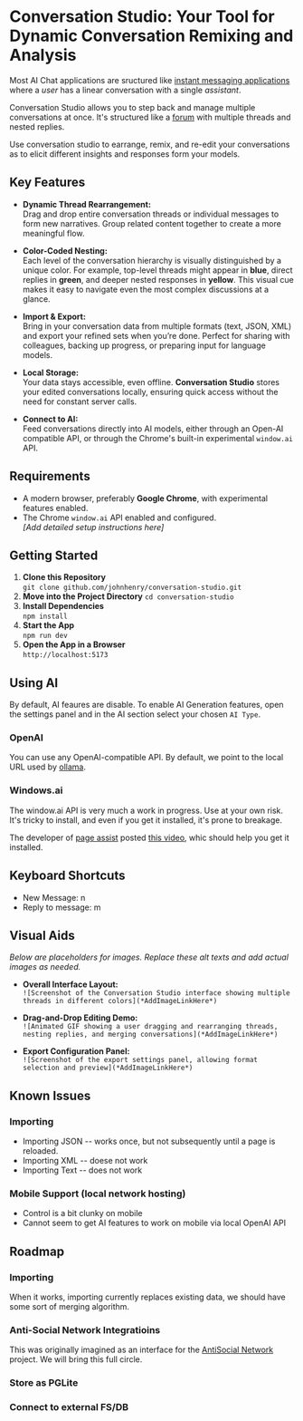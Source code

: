 # Conversation Studio: Your Tool for Dynamic Conversation Remixing and Analysis

Most AI Chat applications are sructured like
[instant messaging applications](https://en.wikipedia.org/wiki/Instant_messaging) where a *user* has a linear conversation with a single *assistant*.

Conversation Studio allows you to step back and manage multiple conversations at once. It's structured like a [forum](https://en.wikipedia.org/wiki/Internet_forum) with multiple threads and nested replies.

Use conversation studio to earrange, remix, and re-edit your conversations as to elicit different insights and responses form your models.


## Key Features

- **Dynamic Thread Rearrangement:**  
  Drag and drop entire conversation threads or individual messages to form new narratives. Group related content together to create a more meaningful flow.

- **Color-Coded Nesting:**  
  Each level of the conversation hierarchy is visually distinguished by a unique color. For example, top-level threads might appear in **blue**, direct replies in **green**, and deeper nested responses in **yellow**. This visual cue makes it easy to navigate even the most complex discussions at a glance.

- **Import & Export:**  
  Bring in your conversation data from multiple formats (text, JSON, XML) and export your refined sets when you’re done. Perfect for sharing with colleagues, backing up progress, or preparing input for language models.

- **Local Storage:**  
  Your data stays accessible, even offline. **Conversation Studio** stores your edited conversations locally, ensuring quick access without the need for constant server calls.

- **Connect to AI:**  
  Feed conversations directly into AI models, either through an Open-AI compatible API, or through the Chrome's built-in experimental `window.ai` API.

## Requirements

- A modern browser, preferably **Google Chrome**, with experimental features enabled.
- The Chrome `window.ai` API enabled and configured.  
  *[Add detailed setup instructions here]*

## Getting Started

1. **Clone this Repository**  
  `git clone github.com/johnhenry/conversation-studio.git`
1. **Move into the Project Directory**
  `cd conversation-studio`
1. **Install Dependencies**  
  `npm install`
1. **Start the App**  
  `npm run dev`
1. **Open the App in a Browser**  
  `http://localhost:5173`


## Using AI

By default, AI feaures are disable.
To enable AI Generation features,
open the settings panel and in the AI section
select your chosen `AI Type`.

### OpenAI

You can use any OpenAI-compatible API.
By default, we point to the local URL used by [ollama](https://ollama.com).

### Windows.ai

The window.ai API is very much a work in progress. Use at your own risk.
It's tricky to install, and even if you get it installed, it's prone to breakage.

The developer of [page assist](https://github.com/n4ze3m/page-assist) posted [this video](https://www.youtube.com/watch?v=NxKXcMgiz5k&ab_channel=HappyComputingwithDennis), whic should help you get it installed.


## Keyboard Shortcuts

- New Message: n
- Reply to message: m


## Visual Aids

*Below are placeholders for images. Replace these alt texts and add actual images as needed.*

- **Overall Interface Layout:**  
  `![Screenshot of the Conversation Studio interface showing multiple threads in different colors](*AddImageLinkHere*)`

- **Drag-and-Drop Editing Demo:**  
  `![Animated GIF showing a user dragging and rearranging threads, nesting replies, and merging conversations](*AddImageLinkHere*)`

- **Export Configuration Panel:**  
  `![Screenshot of the export settings panel, allowing format selection and preview](*AddImageLinkHere*)`


## Known Issues

### Importing

- Importing JSON -- works once, but not subsequently until a page is reloaded.
- Importing XML -- doese not work
- Importing Text -- does not work

### Mobile Support (local network hosting)

- Control is a bit clunky on mobile
- Cannot seem to get AI features to work on mobile via local OpenAI API

## Roadmap

### Importing

When it works, importing currently replaces existing data, we should have some sort of merging algorithm.

### Anti-Social Network Integratioins

This was originally imagined as an interface for the [AntiSocial Network](https://github.com/johnhenry/antisocial-network) project. We will bring this full circle.

### Store as PGLite

### Connect to external FS/DB